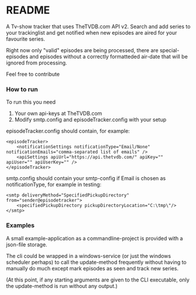 # README #

A Tv-show tracker that uses TheTVDB.com API v2. Search and add series to your trackinglist and get notified when new episodes are aired for your favourite series.

Right now only "valid" episodes are being processed, there are special-episodes and episodes without a correctly formatteded air-date that will be ignored from processing.

Feel free to contribute

### How to run ###

To run this you need

1. Your own api-keys at TheTVDB.com
2. Modify smtp.config and episodeTracker.config with your setup

episodeTracker.config should contain, for example:
```
<episodeTracker>
    <notificationSettings notificationType="Email/None" notificationEmails="comma-separated list of emails" />
    <apiSettings apiUrl="https://api.thetvdb.com/" apiKey="" apiUser="" apiUserKey="" />
</episodeTracker>
```

smtp.config should contain your smtp-config if Email is chosen as notificationType, for example in testing:
```
<smtp deliveryMethod="SpecifiedPickupDirectory" from="sender@episodetracker">
    <specifiedPickupDirectory pickupDirectoryLocation="C:\tmp\"/>
</smtp>
```

### Examples ###

A small example-application as a commandline-project is provided with a json-file storage.

The cli could be wrapped in a windows-service (or just the windows scheduler perhaps) to call the update-method frequently without having to manually do much except mark episodes as seen and track new series.

(At this point, if any starting arguments are given to the CLI executable, only the update-method is run without any output.)
